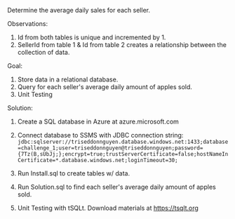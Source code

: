 Determine the average daily sales for each seller.

Observations:
1. Id from both tables is unique and incremented by 1.
2. SellerId from table 1 & Id from table 2 creates a relationship between the collection of data.

Goal:
1) Store data in a relational database.
2) Query for each seller's average daily amount of apples sold.
3) Unit Testing

Solution:
1) Create a SQL database in Azure at azure.microsoft.com

2) Connect database to SSMS with JDBC connection string:  
`jdbc:sqlserver://triseddonnguyen.database.windows.net:1433;database=challenge_1;user=triseddonnguyen@triseddonnguyen;password={7Tz(B,sUbJj;};encrypt=true;trustServerCertificate=false;hostNameInCertificate=*.database.windows.net;loginTimeout=30;`

3) Run Install.sql to create tables w/ data.


4) Run Solution.sql to find each seller's average daily amount of apples sold.


5) Unit Testing with tSQLt. Download materials at https://tsqlt.org
